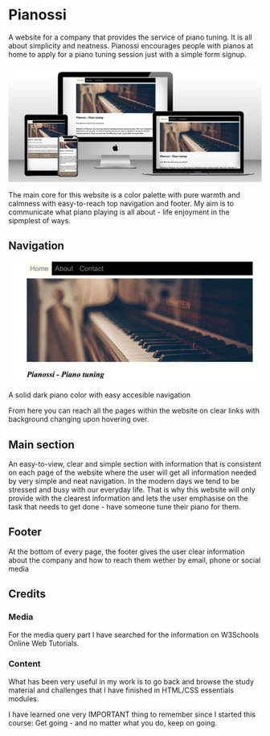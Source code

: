 

# Pianossi


A website for a company that provides the service of piano tuning. It is all about simplicity and neatness.
Pianossi encourages people with pianos at home to apply for a piano tuning session just with a simple form signup.

![Mockup](/assets/images/pianossi-mockup.png)

The main core for this website is a color palette with pure warmth and calmness with easy-to-reach top navigation and footer.
My aim is to communicate what piano playing is all about - life enjoyment in the sipmplest of ways.


## Navigation

![Navigation bar](/assets/images/pianossi1.jpg)

A solid dark piano color with easy accesible navigation

From here you can reach all the pages within the website on clear links with background changing upon hovering over.

## Main section

An easy-to-view, clear and simple section with information that is consistent on each page of the website where the user will get all information needed by very simple and neat navigation.
In the modern days we tend to be stressed and busy with our everyday life. That is why this website will only provide with the clearest information and lets the user emphasise on the task that needs to get done - have someone tune their piano for them.

## Footer

At the bottom of every page, the footer gives the user clear information about the company and how to reach them wether by email, phone or social media

## Credits

### Media
For the media query part I have searched for the information on W3Schools Online Web Tutorials.

### Content
What has been very useful in my work is to go back and browse the study material and challenges that I have finished in HTML/CSS essentials modules. 

I have learned one very IMPORTANT thing to remember since I started this course: Get going - and no matter what you do, keep on going.